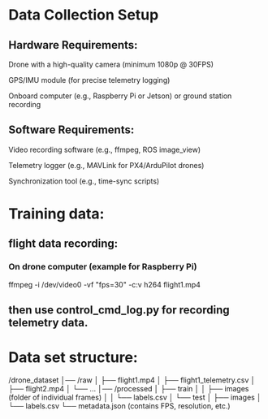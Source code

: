 # Data Collection Setup

## Hardware Requirements:

Drone with a high-quality camera (minimum 1080p @ 30FPS)

GPS/IMU module (for precise telemetry logging)

Onboard computer (e.g., Raspberry Pi or Jetson) or ground station recording

## Software Requirements:

Video recording software (e.g., ffmpeg, ROS image_view)

Telemetry logger (e.g., MAVLink for PX4/ArduPilot drones)

Synchronization tool (e.g., time-sync scripts)

# Training data:

## flight data recording:

### On drone computer (example for Raspberry Pi)
ffmpeg -i /dev/video0 -vf "fps=30" -c:v h264 flight1.mp4

## then use control_cmd_log.py for recording telemetry data.

# Data set structure:

/drone_dataset
│── /raw
│   ├── flight1.mp4
│   ├── flight1_telemetry.csv
│   ├── flight2.mp4
│   └── ...
│── /processed
│   ├── train
│   │   ├── images (folder of individual frames)
│   │   └── labels.csv
│   └── test
│       ├── images
│       └── labels.csv
└── metadata.json (contains FPS, resolution, etc.)

# 